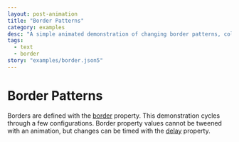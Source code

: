 ```yaml
---
layout: post-animation
title: "Border Patterns"
category: examples
desc: "A simple animated demonstration of changing border patterns, colors and sizes."
tags: 
  - text
  - border
story: "examples/border.json5"
---
```

# Border Patterns

Borders are defined with the [border](/properties/#border) property. This demonstration cycles through a few configurations.  Border property values cannot be tweened with an animation, but changes can be timed with the [delay](/properties/#delay) property.